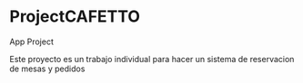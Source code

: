 # ProjectCAFETTO
App Project

Este proyecto es un trabajo individual para hacer un sistema de reservacion de mesas y pedidos
